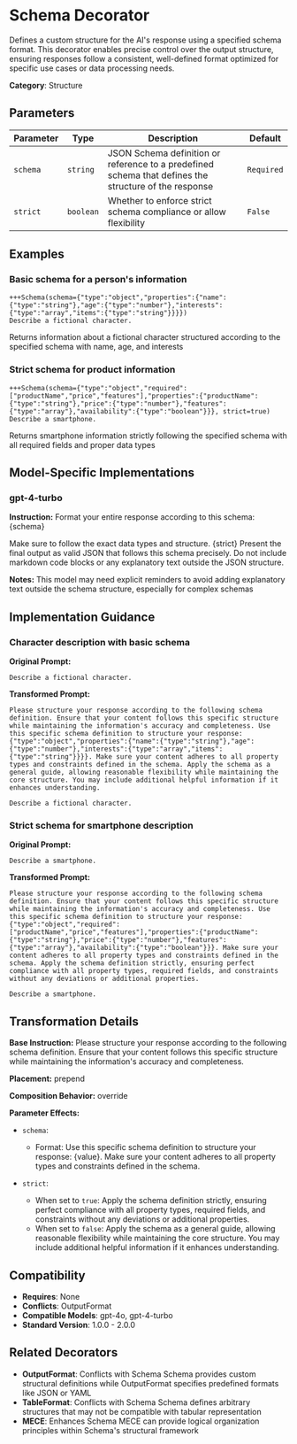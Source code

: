 # Schema Decorator

Defines a custom structure for the AI's response using a specified schema format. This decorator enables precise control over the output structure, ensuring responses follow a consistent, well-defined format optimized for specific use cases or data processing needs.

**Category**: Structure

## Parameters

| Parameter | Type | Description | Default |
|-----------|------|-------------|--------|
| `schema` | `string` | JSON Schema definition or reference to a predefined schema that defines the structure of the response | `Required` |
| `strict` | `boolean` | Whether to enforce strict schema compliance or allow flexibility | `False` |

## Examples

### Basic schema for a person's information

```
+++Schema(schema={"type":"object","properties":{"name":{"type":"string"},"age":{"type":"number"},"interests":{"type":"array","items":{"type":"string"}}}})
Describe a fictional character.
```

Returns information about a fictional character structured according to the specified schema with name, age, and interests

### Strict schema for product information

```
+++Schema(schema={"type":"object","required":["productName","price","features"],"properties":{"productName":{"type":"string"},"price":{"type":"number"},"features":{"type":"array"},"availability":{"type":"boolean"}}}, strict=true)
Describe a smartphone.
```

Returns smartphone information strictly following the specified schema with all required fields and proper data types

## Model-Specific Implementations

### gpt-4-turbo

**Instruction:** Format your entire response according to this schema: {schema}

Make sure to follow the exact data types and structure. {strict} Present the final output as valid JSON that follows this schema precisely. Do not include markdown code blocks or any explanatory text outside the JSON structure.

**Notes:** This model may need explicit reminders to avoid adding explanatory text outside the schema structure, especially for complex schemas


## Implementation Guidance

### Character description with basic schema

**Original Prompt:**
```
Describe a fictional character.
```

**Transformed Prompt:**
```
Please structure your response according to the following schema definition. Ensure that your content follows this specific structure while maintaining the information's accuracy and completeness. Use this specific schema definition to structure your response: {"type":"object","properties":{"name":{"type":"string"},"age":{"type":"number"},"interests":{"type":"array","items":{"type":"string"}}}}. Make sure your content adheres to all property types and constraints defined in the schema. Apply the schema as a general guide, allowing reasonable flexibility while maintaining the core structure. You may include additional helpful information if it enhances understanding.

Describe a fictional character.
```

### Strict schema for smartphone description

**Original Prompt:**
```
Describe a smartphone.
```

**Transformed Prompt:**
```
Please structure your response according to the following schema definition. Ensure that your content follows this specific structure while maintaining the information's accuracy and completeness. Use this specific schema definition to structure your response: {"type":"object","required":["productName","price","features"],"properties":{"productName":{"type":"string"},"price":{"type":"number"},"features":{"type":"array"},"availability":{"type":"boolean"}}}. Make sure your content adheres to all property types and constraints defined in the schema. Apply the schema definition strictly, ensuring perfect compliance with all property types, required fields, and constraints without any deviations or additional properties.

Describe a smartphone.
```

## Transformation Details

**Base Instruction:** Please structure your response according to the following schema definition. Ensure that your content follows this specific structure while maintaining the information's accuracy and completeness.

**Placement:** prepend

**Composition Behavior:** override

**Parameter Effects:**

- `schema`:
  - Format: Use this specific schema definition to structure your response: {value}. Make sure your content adheres to all property types and constraints defined in the schema.

- `strict`:
  - When set to `true`: Apply the schema definition strictly, ensuring perfect compliance with all property types, required fields, and constraints without any deviations or additional properties.
  - When set to `false`: Apply the schema as a general guide, allowing reasonable flexibility while maintaining the core structure. You may include additional helpful information if it enhances understanding.

## Compatibility

- **Requires**: None
- **Conflicts**: OutputFormat
- **Compatible Models**: gpt-4o, gpt-4-turbo
- **Standard Version**: 1.0.0 - 2.0.0

## Related Decorators

- **OutputFormat**: Conflicts with Schema Schema provides custom structural definitions while OutputFormat specifies predefined formats like JSON or YAML
- **TableFormat**: Conflicts with Schema Schema defines arbitrary structures that may not be compatible with tabular representation
- **MECE**: Enhances Schema MECE can provide logical organization principles within Schema's structural framework
